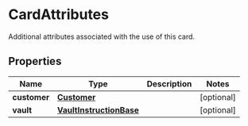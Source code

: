 

# CardAttributes

Additional attributes associated with the use of this card.

## Properties

| Name | Type | Description | Notes |
|------------ | ------------- | ------------- | -------------|
|**customer** | [**Customer**](Customer.md) |  |  [optional] |
|**vault** | [**VaultInstructionBase**](VaultInstructionBase.md) |  |  [optional] |



